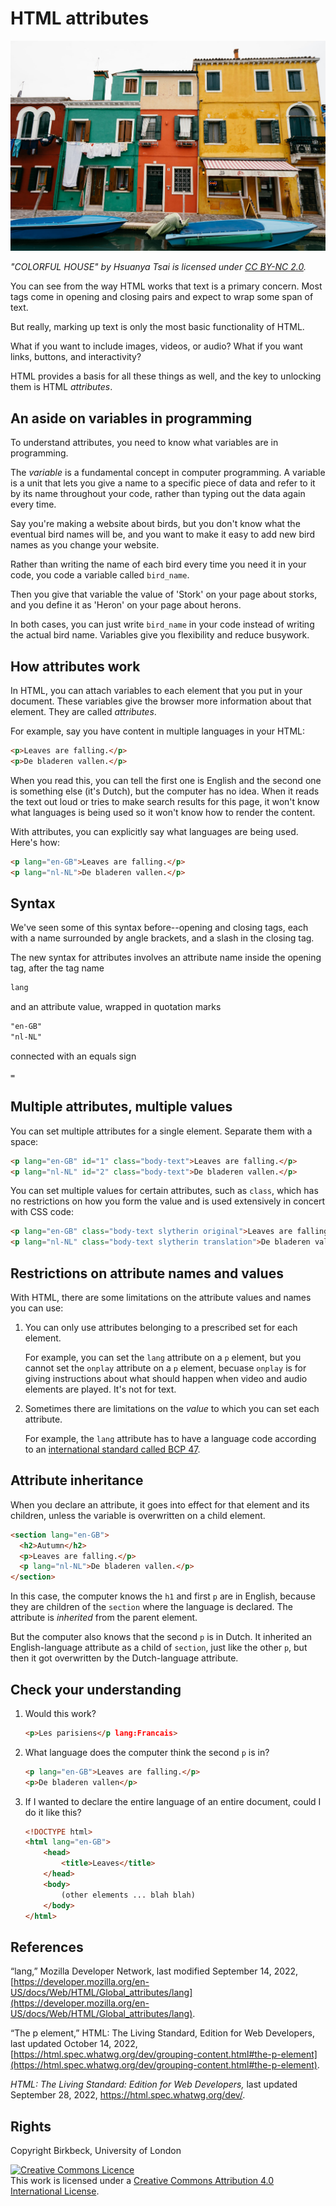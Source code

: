 # HTML attributes

![Four houses of different shapes and colors line a dock where a boat is anchored](images/colorful-houses.jpg)

_"COLORFUL HOUSE" by Hsuanya Tsai is licensed under [CC BY-NC 2.0](https://creativecommons.org/licenses/by-nc/2.0/?ref=openverse)._

You can see from the way HTML works that text is a primary concern. Most tags come in opening and closing pairs and expect to wrap some span of text.

But really, marking up text is only the most basic functionality of HTML.

What if you want to include images, videos, or audio? What if you want links, buttons, and interactivity?

HTML provides a basis for all these things as well, and the key to unlocking them is HTML *attributes*.

## An aside on variables in programming

To understand attributes, you need to know what variables are in programming.

The *variable* is a fundamental concept in computer programming. A variable is a unit that lets you give a name to a specific piece of data and refer to it by its name throughout your code, rather than typing out the data again every time.

Say you're making a website about birds, but you don't know what the eventual bird names will be, and you want to make it easy to add new bird names as you change your website.

Rather than writing the name of each bird every time you need it in your code, you code a variable called `bird_name`.

Then you give that variable the value of 'Stork' on your page about storks, and you define it as 'Heron' on your page about herons.

In both cases, you can just write `bird_name` in your code instead of writing the actual bird name. Variables give you flexibility and reduce busywork.

## How attributes work

In HTML, you can attach variables to each element that you put in your document. These variables give the browser more information about that element. They are called *attributes*.

For example, say you have content in multiple languages in your HTML:

```html
<p>Leaves are falling.</p>
<p>De bladeren vallen.</p>
```

When you read this, you can tell the first one is English and the second one is something else (it's Dutch), but the computer has no idea. When it reads the text out loud or tries to make search results for this page, it won't know what languages is being used so it won't know how to render the content.

With attributes, you can explicitly say what languages are being used. Here's how:

```html
<p lang="en-GB">Leaves are falling.</p>
<p lang="nl-NL">De bladeren vallen.</p>
```

## Syntax
We've seen some of this syntax before--opening and closing tags, each with a name surrounded by angle brackets, and a slash in the closing tag.

The new syntax for attributes involves an attribute name inside the opening tag, after the tag name

```html
lang
```

and an attribute value, wrapped in quotation marks

```html
"en-GB"
"nl-NL"
```

connected with an equals sign

```html
=
```

## Multiple attributes, multiple values
You can set multiple attributes for a single element. Separate them with a space:

```html
<p lang="en-GB" id="1" class="body-text">Leaves are falling.</p>
<p lang="nl-NL" id="2" class="body-text">De bladeren vallen.</p>
```

You can set multiple values for certain attributes, such as `class`, which has no restrictions on how you form the value and is used extensively in concert with CSS code:

```html
<p lang="en-GB" class="body-text slytherin original">Leaves are falling.</p>
<p lang="nl-NL" class="body-text slytherin translation">De bladeren vallen.</p>
```

## Restrictions on attribute names and values
With HTML, there are some limitations on the attribute values and names you can use:

1. You can only use attributes belonging to a prescribed set for each element.

    For example, you can set the `lang` attribute on a `p` element, but you cannot set the `onplay` attribute on a `p` element, becuase `onplay` is for giving instructions about what should happen when video and audio elements are played. It's not for text.

2. Sometimes there are limitations on the *value* to which you can set each attribute.

    For example, the `lang` attribute has to have a language code according to an [international standard called BCP 47](https://developer.mozilla.org/en-US/docs/Web/HTML/Global_attributes/lang).

## Attribute inheritance
When you declare an attribute, it goes into effect for that element and its children, unless the variable is overwritten on a child element.

```html
<section lang="en-GB">
  <h2>Autumn</h2>
  <p>Leaves are falling.</p>
  <p lang="nl-NL">De bladeren vallen.</p>
</section>
```

In this case, the computer knows the `h1` and first `p` are in English, because they are children of the `section` where the language is declared. The attribute is *inherited* from the parent element.

But the computer also knows that the second `p` is in Dutch. It inherited an English-language attribute as a child of `section`, just like the other `p`, but then it got overwritten by the Dutch-language attribute.

## Check your understanding
1. Would this work?

    ```html
    <p>Les parisiens</p lang:Francais>
    ```

2. What language does the computer think the second `p` is in?

    ```html
    <p lang="en-GB">Leaves are falling.</p>
    <p>De bladeren vallen</p>
    ```

3. If I wanted to declare the entire language of an entire document, could I do it like this?

    ```html
    <!DOCTYPE html>
    <html lang="en-GB">
        <head>
            <title>Leaves</title>
        </head>
        <body>
            (other elements ... blah blah)
        </body>
    </html>
    ```

## References

“lang,” Mozilla Developer Network, last modified September 14, 2022, [https://developer.mozilla.org/en-US/docs/Web/HTML/Global_attributes/lang](https://developer.mozilla.org/en-US/docs/Web/HTML/Global_attributes/lang).

“The p element,” HTML: The Living Standard, Edition for Web Developers, last updated October 14, 2022, [https://html.spec.whatwg.org/dev/grouping-content.html#the-p-element](https://html.spec.whatwg.org/dev/grouping-content.html#the-p-element).

*HTML: The Living Standard: Edition for Web Developers,* last updated September 28, 2022, https://html.spec.whatwg.org/dev/.

## Rights
Copyright Birkbeck, University of London

<a rel="license" href="http://creativecommons.org/licenses/by/4.0/"><img alt="Creative Commons Licence" src="https://i.creativecommons.org/l/by/4.0/88x31.png" /></a><br />This work is licensed under a <a rel="license" href="http://creativecommons.org/licenses/by/4.0/">Creative Commons Attribution 4.0 International License</a>.
